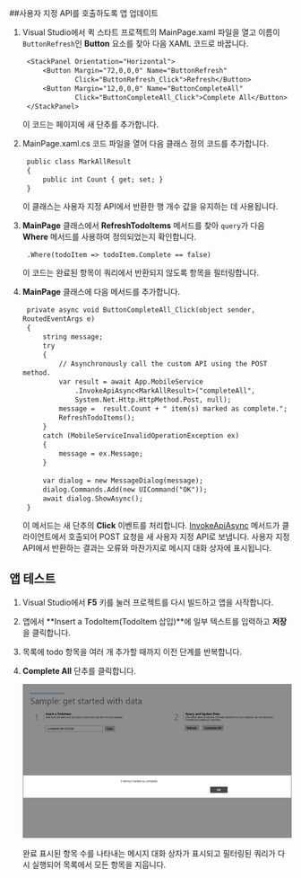 ﻿
##<a name="update-app"></a>사용자 지정 API를 호출하도록 앱 업데이트

1. Visual Studio에서 퀵 스타트 프로젝트의 MainPage.xaml 파일을 열고 이름이  `ButtonRefresh`인 **Button** 요소를 찾아 다음 XAML 코드로 바꿉니다. 

		<StackPanel Orientation="Horizontal">
	        <Button Margin="72,0,0,0" Name="ButtonRefresh" 
	                Click="ButtonRefresh_Click">Refresh</Button>
	        <Button Margin="12,0,0,0" Name="ButtonCompleteAll" 
	                Click="ButtonCompleteAll_Click">Complete All</Button>
	    </StackPanel>

	이 코드는 페이지에 새 단추를 추가합니다. 

2. MainPage.xaml.cs 코드 파일을 열어 다음 클래스 정의 코드를 추가합니다.

	    public class MarkAllResult
	    {
	        public int Count { get; set; }
	    }

	이 클래스는 사용자 지정 API에서 반환한 행 개수 값을 유지하는 데 사용됩니다. 

3. **MainPage** 클래스에서 **RefreshTodoItems** 메서드를 찾아  `query`가 다음 **Where** 메서드를 사용하여 정의되었는지 확인합니다.

        .Where(todoItem => todoItem.Complete == false)

	이 코드는 완료된 항목이 쿼리에서 반환되지 않도록 항목을 필터링합니다.

3. **MainPage** 클래스에 다음 메서드를 추가합니다.

		private async void ButtonCompleteAll_Click(object sender, RoutedEventArgs e)
		{
		    string message;
		    try
		    {
		        // Asynchronously call the custom API using the POST method. 
		        var result = await App.MobileService
		            .InvokeApiAsync<MarkAllResult>("completeAll", 
		            System.Net.Http.HttpMethod.Post, null);
		        message =  result.Count + " item(s) marked as complete.";
		        RefreshTodoItems();
		    }
		    catch (MobileServiceInvalidOperationException ex)
		    {
		        message = ex.Message;                
		    }
		
		    var dialog = new MessageDialog(message);
		    dialog.Commands.Add(new UICommand("OK"));
		    await dialog.ShowAsync();
		}

	이 메서드는 새 단추의 **Click** 이벤트를 처리합니다. [InvokeApiAsync](http://msdn.microsoft.com/library/windowsazure/microsoft.windowsazure.mobileservices.mobileserviceclient.invokeapiasync.aspx) 메서드가 클라이언트에서 호출되어 POST 요청을 새 사용자 지정 API로 보냅니다. 사용자 지정 API에서 반환하는 결과는 오류와 마찬가지로 메시지 대화 상자에 표시됩니다.

## <a name="test-app"></a>앱 테스트

1. Visual Studio에서 **F5** 키를 눌러 프로젝트를 다시 빌드하고 앱을 시작합니다.

2. 앱에서 **Insert a TodoItem(TodoItem 삽입)**에 일부 텍스트를 입력하고 **저장**을 클릭합니다.

3. 목록에 todo 항목을 여러 개 추가할 때까지 이전 단계를 반복합니다.

4. **Complete All** 단추를 클릭합니다.

  	![](./media/mobile-services-windows-store-dotnet-call-custom-api/mobile-custom-api-windows-store-completed.png)

	완료 표시된 항목 수를 나타내는 메시지 대화 상자가 표시되고 필터링된 쿼리가 다시 실행되어 목록에서 모든 항목을 지웁니다.

<!--HONumber=42-->
